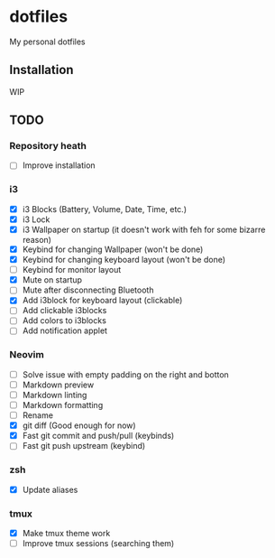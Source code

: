 # dotfiles

My personal dotfiles

## Installation

WIP

## TODO

### Repository heath

- [ ] Improve installation

### i3

- [x] i3 Blocks (Battery, Volume, Date, Time, etc.)
- [x] i3 Lock
- [x] i3 Wallpaper on startup (it doesn't work with feh for some bizarre reason)
- [x] Keybind for changing Wallpaper (won't be done)
- [x] Keybind for changing keyboard layout (won't be done)
- [ ] Keybind for monitor layout
- [x] Mute on startup
- [ ] Mute after disconnecting Bluetooth
- [x] Add i3block for keyboard layout (clickable)
- [ ] Add clickable i3blocks
- [ ] Add colors to i3blocks
- [ ] Add notification applet

### Neovim

- [ ] Solve issue with empty padding on the right and botton
- [ ] Markdown preview
- [ ] Markdown linting
- [ ] Markdown formatting
- [ ] Rename
- [x] git diff (Good enough for now)
- [x] Fast git commit and push/pull (keybinds)
- [ ] Fast git push upstream (keybind)

### zsh

- [x] Update aliases

### tmux

- [x] Make tmux theme work
- [ ] Improve tmux sessions (searching them)
